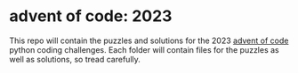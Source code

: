 # advent of code: 2023

This repo will contain the puzzles and solutions for the 2023 [advent of code](https://realpython.com/python-advent-of-code/) python coding challenges. Each folder will contain files for the puzzles as well as solutions, so tread carefully. 
